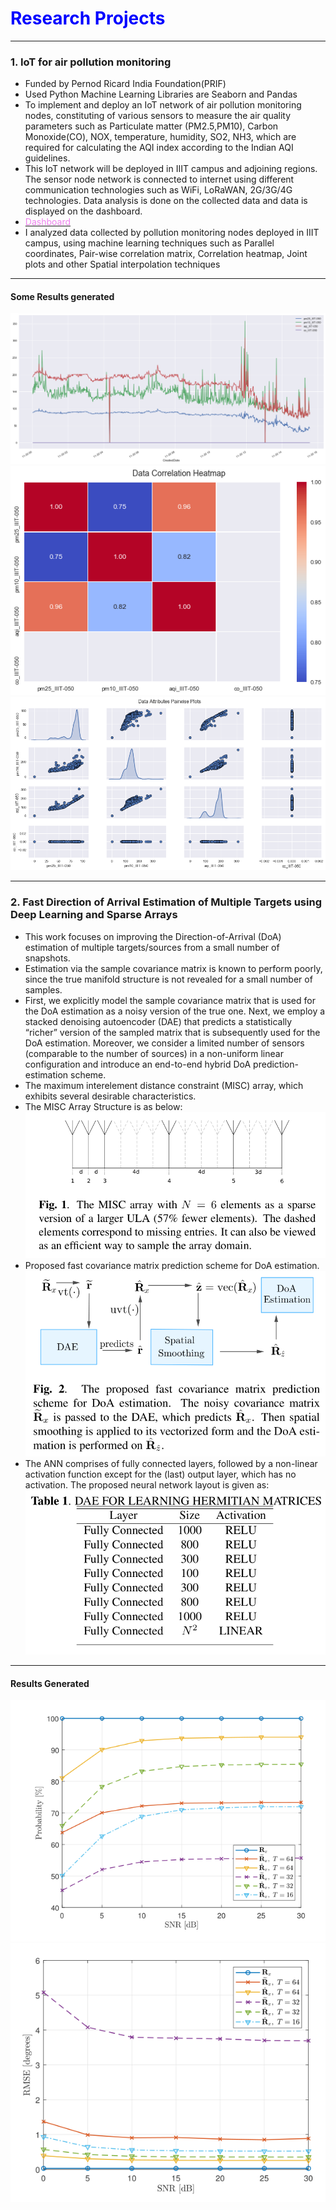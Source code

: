# <span style="color:Blue;">Research Projects</span>
---
### 1. IoT for air pollution monitoring
- Funded by Pernod Ricard India Foundation(PRIF)
- Used Python Machine Learning Libraries are Seaborn and Pandas 
- To implement and deploy an IoT network of air pollution monitoring nodes, constituting of various sensors to measure the air quality parameters such as Particulate matter (PM2.5,PM10), Carbon Monoxide(CO), NOX, temperature, humidity, SO2, NH3, which are required for calculating the AQI index according to the Indian AQI guidelines. 
- This IoT network will be deployed in IIIT campus and adjoining regions. The sensor node network is connected to internet using different communication technologies such as WiFi, LoRaWAN, 2G/3G/4G technologies. Data analysis is done on the collected data and data is displayed on the dashboard. 
- [<span style="color:Violet;">Dashboard</span>](https://spcrc.iiit.ac.in/air/)
- I analyzed data collected by pollution monitoring nodes deployed in IIIT campus, using machine learning techniques such as Parallel coordinates, Pair-wise correlation matrix, Correlation heatmap, Joint plots and other Spatial interpolation techniques

___
#### Some Results generated
<img src="images/RawPlot.png?raw=true"/>
<img src="images/Corr_Map.png?raw=true"/>
<img src="images/Pair_WisePlot.png?raw=true"/>

___
### 2. Fast Direction of Arrival Estimation of Multiple Targets using Deep Learning and Sparse Arrays
- This work focuses on improving the Direction-of-Arrival (DoA) estimation of multiple targets/sources from a small number of snapshots. 
- Estimation via the sample covariance matrix is known to perform poorly, since the true manifold structure is not revealed for a small number of samples. 
- First, we explicitly model the sample covariance matrix that is used for the DoA estimation as a noisy version of the true one. Next, we employ a stacked denoising autoencoder (DAE) that predicts a statistically “richer” version of the sampled matrix that is subsequently used for the DoA estimation. Moreover, we consider a limited number of sensors (comparable to the number of sources) in a non-uniform linear configuration and introduce an end-to-end hybrid DoA prediction-estimation scheme.
- The maximum interelement distance constraint (MISC) array, which exhibits several desirable characteristics.
-  The MISC Array Structure is as below:
    <img src="images/MISC1.png?raw=true"/>
- Proposed fast covariance matrix prediction scheme for DoA estimation.
    <img src="images/MISC2.png?raw=true"/>
- The ANN comprises of fully connected layers, followed by a non-linear activation function except for the (last) output layer, which has no activation. The proposed neural network layout is given as:
    <img src="images/MISC3.png?raw=true"/>

___
#### Results Generated
<img src="images/MISC4.png?raw=true"/>
<img src="images/MISC5.png?raw=true"/>

